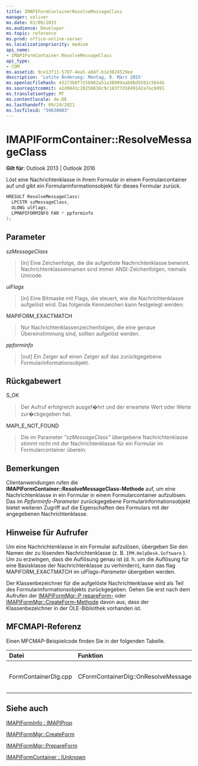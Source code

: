 ```yaml
---
title: IMAPIFormContainerResolveMessageClass
manager: soliver
ms.date: 03/09/2015
ms.audience: Developer
ms.topic: reference
ms.prod: office-online-server
ms.localizationpriority: medium
api_name:
- IMAPIFormContainer.ResolveMessageClass
api_type:
- COM
ms.assetid: 9ce13f11-5787-4ea5-a84f-b1e3824529ee
description: 'Letzte Änderung: Montag, 9. März 2015'
ms.openlocfilehash: 43273b0f725b962a51a38009aab0bd5592c5644b
ms.sourcegitcommit: a1d9041c20256616c9c183f7d1049142a7ac6991
ms.translationtype: MT
ms.contentlocale: de-DE
ms.lasthandoff: 09/24/2021
ms.locfileid: "59630803"
---
```

# <a name="imapiformcontainerresolvemessageclass"></a>IMAPIFormContainer::ResolveMessageClass

  
  
**Gilt für**: Outlook 2013 | Outlook 2016 
  
Löst eine Nachrichtenklasse in ihrem Formular in einem Formularcontainer auf und gibt ein Formularinformationsobjekt für dieses Formular zurück.
  
```cpp
HRESULT ResolveMessageClass(
  LPCSTR szMessageClass,
  ULONG ulFlags,
  LPMAPIFORMINFO FAR * ppforminfo
);
```

## <a name="parameters"></a>Parameter

 _szMessageClass_
  
> [in] Eine Zeichenfolge, die die aufgelöste Nachrichtenklasse benennt. Nachrichtenklassennamen sind immer ANSI-Zeichenfolgen, niemals Unicode.
    
 _ulFlags_
  
> [in] Eine Bitmaske mit Flags, die steuert, wie die Nachrichtenklasse aufgelöst wird. Das folgende Kennzeichen kann festgelegt werden:
    
MAPIFORM_EXACTMATCH 
  
> Nur Nachrichtenklassenzeichenfolgen, die eine genaue Übereinstimmung sind, sollten aufgelöst werden.
    
 _ppforminfo_
  
> [out] Ein Zeiger auf einen Zeiger auf das zurückgegebene Formularinformationsobjekt.
    
## <a name="return-value"></a>Rückgabewert

S_OK 
  
> Der Aufruf erfolgreich ausgef�hrt und der erwartete Wert oder Werte zur�ckgegeben hat.
    
MAPI_E_NOT_FOUND 
  
> Die im Parameter  _"szMessageClass"_ übergebene Nachrichtenklasse stimmt nicht mit der Nachrichtenklasse für ein Formular im Formularcontainer überein. 
    
## <a name="remarks"></a>Bemerkungen

Clientanwendungen rufen die **IMAPIFormContainer::ResolveMessageClass-Methode** auf, um eine Nachrichtenklasse in ein Formular in einem Formularcontainer aufzulösen. Das im  _Ppforminfo-Parameter_ zurückgegebene Formularinformationsobjekt bietet weiteren Zugriff auf die Eigenschaften des Formulars mit der angegebenen Nachrichtenklasse. 
  
## <a name="notes-to-callers"></a>Hinweise für Aufrufer

Um eine Nachrichtenklasse in ein Formular aufzulösen, übergeben Sie den Namen der zu lösenden Nachrichtenklasse (z. B.  `IPM.HelpDesk.Software` ). Um zu erzwingen, dass die Auflösung genau ist (d. h. um die Auflösung für eine Basisklasse der Nachrichtenklasse zu verhindern), kann das flag MAPIFORM_EXACTMATCH im  _ulFlags-Parameter_ übergeben werden. 
  
Der Klassenbezeichner für die aufgelöste Nachrichtenklasse wird als Teil des Formularinformationsobjekts zurückgegeben. Gehen Sie erst nach dem Aufrufen der [IMAPIFormMgr::P repareForm-](imapiformmgr-prepareform.md) oder [IMAPIFormMgr::CreateForm-Methode](imapiformmgr-createform.md) davon aus, dass der Klassenbezeichner in der OLE-Bibliothek vorhanden ist. 
  
## <a name="mfcmapi-reference"></a>MFCMAPI-Referenz

Einen MFCMAP-Beispielcode finden Sie in der folgenden Tabelle.
  
|**Datei**|**Funktion**|**Comment**|
|:-----|:-----|:-----|
|FormContainerDlg.cpp  <br/> |CFormContainerDlg::OnResolveMessageClass  <br/> |MFCMAPI verwendet die **IMAPIFormContainer::ResolveMessageClass-Methode,** um ein Formular zu suchen, das einer Nachrichtenklasse zugeordnet ist.  <br/> |
   
## <a name="see-also"></a>Siehe auch



[IMAPIFormInfo : IMAPIProp](imapiforminfoimapiprop.md)
  
[IMAPIFormMgr::CreateForm](imapiformmgr-createform.md)
  
[IMAPIFormMgr::PrepareForm](imapiformmgr-prepareform.md)
  
[IMAPIFormContainer : IUnknown](imapiformcontaineriunknown.md)

